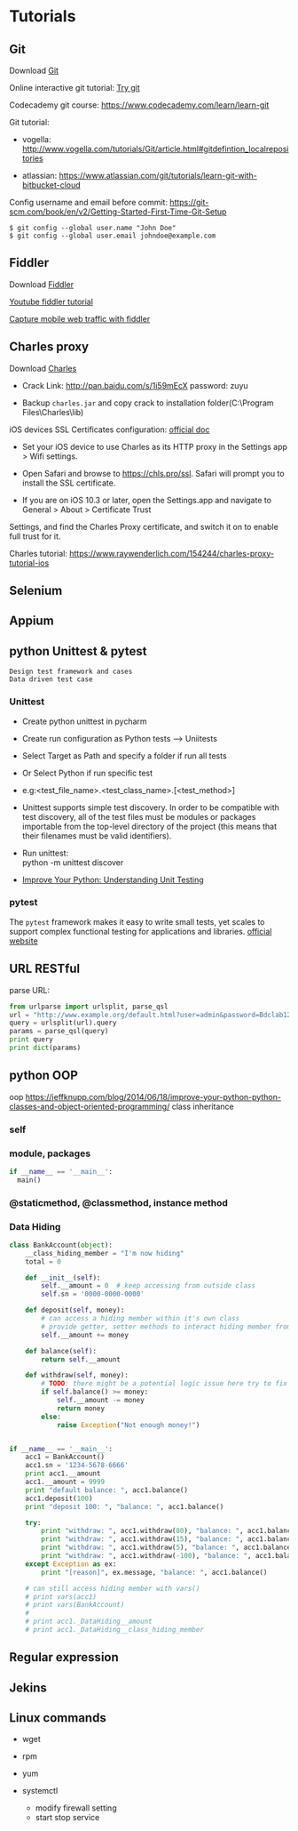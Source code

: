 # Tutorials

## Git

Download [Git](https://git-scm.com/)

Online interactive git tutorial: [Try git](https://try.github.io/levels/1/challenges/1)  

Codecademy git course: <https://www.codecademy.com/learn/learn-git>

Git tutorial:

-   vogella: <http://www.vogella.com/tutorials/Git/article.html#gitdefintion_localrepositories>  

-   atlassian: <https://www.atlassian.com/git/tutorials/learn-git-with-bitbucket-cloud>

Config username and email before commit: <https://git-scm.com/book/en/v2/Getting-Started-First-Time-Git-Setup>

    $ git config --global user.name "John Doe"
    $ git config --global user.email johndoe@example.com

## Fiddler

Download [Fiddler](http://www.telerik.com/fiddler)

[Youtube fiddler tutorial](https://www.youtube.com/watch?v=gujBKFGwjd4&index=1&list=PLvmaC-XMqeBbw72l2G7FG7CntDTErjbHc)  

[Capture mobile web traffic with fiddler](http://www.cantoni.org/2013/11/06/capture-android-web-traffic-fiddler)  

## Charles proxy

Download [Charles](https://www.charlesproxy.com/download/)

-   Crack Link: <http://pan.baidu.com/s/1i59mEcX> password: zuyu  

-   Backup `charles.jar` and copy crack to installation folder(C:\\Program Files\\Charles\\lib)

iOS devices SSL Certificates configuration: [official doc](https://www.charlesproxy.com/documentation/using-charles/ssl-certificates/)

-   Set your iOS device to use Charles as its HTTP proxy in the Settings app > Wifi settings.

-   Open Safari and browse to <https://chls.pro/ssl>. Safari will prompt you to install the SSL certificate.  

-   If you are on iOS 10.3 or later, open the Settings.app and navigate to General > About > Certificate Trust

Settings, and find the Charles Proxy certificate, and switch it on to enable full trust for it.  

Charles tutorial: <https://www.raywenderlich.com/154244/charles-proxy-tutorial-ios>

## Selenium

## Appium

## python Unittest & pytest

    Design test framework and cases  
    Data driven test case  

### Unittest

-   Create python unittest in pycharm
-   Create run configuration as Python tests --> Uniitests
-   Select Target as Path and specify a folder if run all tests
-   Or Select Python if run specific test
-   e.g:&lt;test_file_name>.&lt;test_class_name>.\[&lt;test_method>]
-   Unittest supports simple test discovery. In order to be compatible with test discovery, all of the test files must be modules or packages importable from the top-level directory of the project (this means that their filenames must be valid identifiers).
-   Run unittest:  
        python -m unittest discover


-   [Improve Your Python: Understanding Unit Testing](https://jeffknupp.com/blog/2013/12/09/improve-your-python-understanding-unit-testing/)

### pytest

The `pytest` framework makes it easy to write small tests, yet scales to support complex functional testing for applications and libraries.
[official website](https://docs.pytest.org/en/latest/)

## URL RESTful

parse URL:  

```python
from urlparse import urlsplit, parse_qsl
url = "http://www.example.org/default.html?user=admin&password=Bdclab123"
query = urlsplit(url).query
params = parse_qsl(query)
print query
print dict(params)
```

## python OOP

oop <https://jeffknupp.com/blog/2014/06/18/improve-your-python-python-classes-and-object-oriented-programming/>
class inheritance

### self

### module, packages

```python
if __name__ == '__main__':
  main()
```

### @staticmethod, @classmethod, instance method

### Data Hiding
```python
class BankAccount(object):
    __class_hiding_member = "I'm now hiding"
    total = 0

    def __init__(self):
        self.__amount = 0  # keep accessing from outside class
        self.sn = '0000-0000-0000'

    def deposit(self, money):
        # can access a hiding member within it's own class
        # provide getter, setter methods to interact hiding member from outside
        self.__amount += money

    def balance(self):
        return self.__amount

    def withdraw(self, money):
        # TODO: there might be a potential logic issue here try to fix it
        if self.balance() >= money:
            self.__amount -= money
            return money
        else:
            raise Exception("Not enough money!")


if __name__ == '__main__':
    acc1 = BankAccount()
    acc1.sn = '1234-5678-6666'
    print acc1.__amount
    acc1.__amount = 9999
    print "default balance: ", acc1.balance()
    acc1.deposit(100)
    print "deposit 100: ", "balance: ", acc1.balance()

    try:
        print "withdraw: ", acc1.withdraw(80), "balance: ", acc1.balance()
        print "withdraw: ", acc1.withdraw(15), "balance: ", acc1.balance()
        print "withdraw: ", acc1.withdraw(5), "balance: ", acc1.balance()
        print "withdraw: ", acc1.withdraw(-100), "balance: ", acc1.balance()
    except Exception as ex:
        print "[reason]", ex.message, "balance: ", acc1.balance()

    # can still access hiding member with vars()
    # print vars(acc1)
    # print vars(BankAccount)
    #
    # print acc1._DataHiding__amount
    # print acc1._DataHiding__class_hiding_member
```


## Regular expression

## Jekins

## Linux commands

-   wget  
-   rpm  
-   yum  
-   systemctl  

    -   modify firewall setting
    -   start stop service

